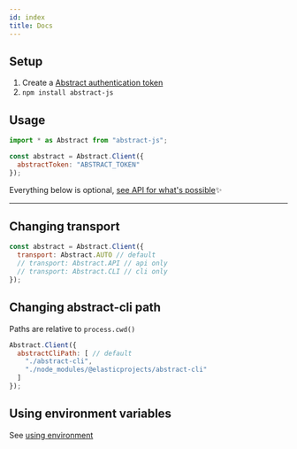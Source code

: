 ```yaml
---
id: index
title: Docs
---
```


## Setup

1. Create a [Abstract authentication token](https://app.goabstract.com)
1. `npm install abstract-js`

## Usage

```js
import * as Abstract from "abstract-js";

const abstract = Abstract.Client({
  abstractToken: "ABSTRACT_TOKEN"
});
```

Everything below is optional, [see API for what's possible](api.md)✨

---

## Changing transport

```js
const abstract = Abstract.Client({
  transport: Abstract.AUTO // default
  // transport: Abstract.API // api only
  // transport: Abstract.CLI // cli only
});
```

## Changing abstract-cli path

Paths are relative to `process.cwd()`

```js
Abstract.Client({
  abstractCliPath: [ // default
    "./abstract-cli",
    "./node_modules/@elasticprojects/abstract-cli"
  ]
});
```

## Using environment variables

See [using environment](environment.md)
